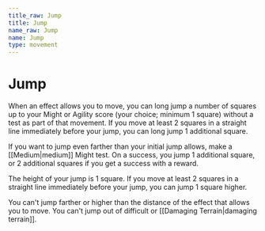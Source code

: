 ```yaml
---
title_raw: Jump
title: Jump
name_raw: Jump
name: Jump
type: movement
---
```


# Jump

When an effect allows you to move, you can long jump a number of squares up to your Might or Agility score (your choice; minimum 1 square) without a test as part of that movement. If you move at least 2 squares in a straight line immediately before your jump, you can long jump 1 additional square.

If you want to jump even farther than your initial jump allows, make a [[Medium|medium]] Might test. On a success, you jump 1 additional square, or 2 additional squares if you get a success with a reward.

The height of your jump is 1 square. If you move at least 2 squares in a straight line immediately before your jump, you can jump 1 square higher.

You can't jump farther or higher than the distance of the effect that allows you to move. You can't jump out of difficult or [[Damaging Terrain|damaging terrain]].
